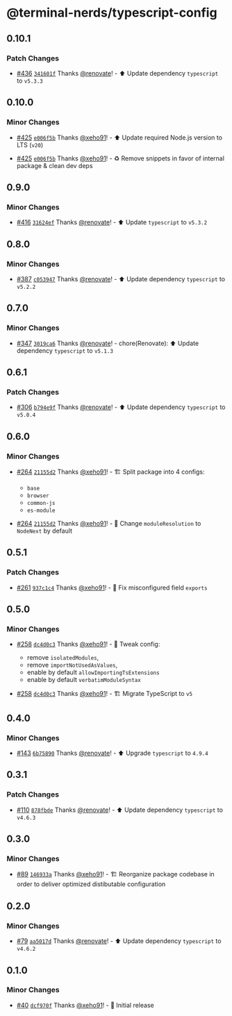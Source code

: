 # @terminal-nerds/typescript-config<!-- markdownlint-disable line-length list-marker-space no-duplicate-heading ul-style -->

## 0.10.1

### Patch Changes

- [#436](https://github.com/terminal-nerds/configs/pull/436) [`341601f`](https://github.com/terminal-nerds/configs/commit/341601f09a7d4b2139bef6bdf8b94e6b2f18c9e2) Thanks [@renovate](https://github.com/apps/renovate)! - ⬆️ Update dependency `typescript` to `v5.3.3`

## 0.10.0

### Minor Changes

- [#425](https://github.com/terminal-nerds/configs/pull/425) [`e006f5b`](https://github.com/terminal-nerds/configs/commit/e006f5b96ecca76711cddf7f9c6012e4298a9737) Thanks [@xeho91](https://github.com/xeho91)! - ⬆️ Update required Node.js version to LTS (`v20`)

- [#425](https://github.com/terminal-nerds/configs/pull/425) [`e006f5b`](https://github.com/terminal-nerds/configs/commit/e006f5b96ecca76711cddf7f9c6012e4298a9737) Thanks [@xeho91](https://github.com/xeho91)! - ♻ Remove snippets in favor of internal package & clean dev deps

## 0.9.0

### Minor Changes

- [#416](https://github.com/terminal-nerds/configs/pull/416) [`31624ef`](https://github.com/terminal-nerds/configs/commit/31624efaea68d25de289321177603951b41686e6) Thanks [@renovate](https://github.com/apps/renovate)! - ⬆️ Update `typescript` to `v5.3.2`

## 0.8.0

### Minor Changes

- [#387](https://github.com/terminal-nerds/configs/pull/387) [`c053947`](https://github.com/terminal-nerds/configs/commit/c053947dd01f6f9afec5a8e39a7094b3e9ffda62) Thanks [@renovate](https://github.com/apps/renovate)! - ⬆️ Update dependency `typescript` to `v5.2.2`

## 0.7.0

### Minor Changes

- [#347](https://github.com/terminal-nerds/configs/pull/347) [`3019ca6`](https://github.com/terminal-nerds/configs/commit/3019ca6c916a2287663b517b2fc242b034904235) Thanks [@renovate](https://github.com/apps/renovate)! - chore(Renovate): ⬆️ Update dependency `typescript` to `v5.1.3`

## 0.6.1

### Patch Changes

- [#306](https://github.com/terminal-nerds/configs/pull/306) [`b794e9f`](https://github.com/terminal-nerds/configs/commit/b794e9f973d4b5654d4250891a8c353fbbc78934) Thanks [@renovate](https://github.com/apps/renovate)! - ⬆️ Update dependency `typescript` to `v5.0.4`

## 0.6.0

### Minor Changes

- [#264](https://github.com/terminal-nerds/configs/pull/264) [`21155d2`](https://github.com/terminal-nerds/configs/commit/21155d295b8cd77edca73facefc21dd273ac7338) Thanks [@xeho91](https://github.com/xeho91)! - 🏗️ Split package into 4 configs:

  - `base`
  - `browser`
  - `common-js`
  - `es-module`

- [#264](https://github.com/terminal-nerds/configs/pull/264) [`21155d2`](https://github.com/terminal-nerds/configs/commit/21155d295b8cd77edca73facefc21dd273ac7338) Thanks [@xeho91](https://github.com/xeho91)! - 🔧 Change `moduleResolution` to `NodeNext` by default

## 0.5.1

### Patch Changes

- [#261](https://github.com/terminal-nerds/configs/pull/261) [`937c1c4`](https://github.com/terminal-nerds/configs/commit/937c1c4810c3970e55c04dcfc0a8c161479f5855) Thanks [@xeho91](https://github.com/xeho91)! - 🐛 Fix misconfigured field `exports`

## 0.5.0

### Minor Changes

- [#258](https://github.com/terminal-nerds/configs/pull/258) [`dc4d0c3`](https://github.com/terminal-nerds/configs/commit/dc4d0c33897508fe665e099c1ab939484bb5dd85) Thanks [@xeho91](https://github.com/xeho91)! - 🔧 Tweak config:

  - remove `isolatedModules`,
  - remove `importNotUsedAsValues`,
  - enable by default `allowImportingTsExtensions`
  - enable by default `verbatimModuleSyntax`

- [#258](https://github.com/terminal-nerds/configs/pull/258) [`dc4d0c3`](https://github.com/terminal-nerds/configs/commit/dc4d0c33897508fe665e099c1ab939484bb5dd85) Thanks [@xeho91](https://github.com/xeho91)! - 🏗 Migrate TypeScript to `v5`

## 0.4.0

### Minor Changes

- [#143](https://github.com/terminal-nerds/configs/pull/143) [`6b75890`](https://github.com/terminal-nerds/configs/commit/6b758907b66252aa830127a48839d4eea96d0df6) Thanks [@renovate](https://github.com/apps/renovate)! - ⬆️ Upgrade `typescript` to `4.9.4`

## 0.3.1

### Patch Changes

- [#110](https://github.com/terminal-nerds/configs/pull/110) [`878fbde`](https://github.com/terminal-nerds/configs/commit/878fbde476751c63dcb7abbf3fe01ac618321e7a) Thanks [@renovate](https://github.com/apps/renovate)! - ⬆️ Update dependency `typescript` to `v4.6.3`

## 0.3.0

### Minor Changes

- [#89](https://github.com/terminal-nerds/configs/pull/89) [`146933a`](https://github.com/terminal-nerds/configs/commit/146933ad036f96626f568c761818141909ee9c04) Thanks [@xeho91](https://github.com/xeho91)! - 🏗️ Reorganize package codebase in order to deliver optimized distibutable configuration

## 0.2.0

### Minor Changes

- [#79](https://github.com/terminal-nerds/configs/pull/79) [`aa5017d`](https://github.com/terminal-nerds/configs/commit/aa5017dc8d43917bb2676b03bcbb6949465977ca) Thanks [@renovate](https://github.com/apps/renovate)! - ⬆️ Update dependency `typescript` to `v4.6.2`

## 0.1.0

### Minor Changes

- [#40](https://github.com/terminal-nerds/configs/pull/40) [`dcf970f`](https://github.com/terminal-nerds/configs/commit/dcf970ff9257fc50124fdae319795c63c22eba76) Thanks [@xeho91](https://github.com/xeho91)! - 🎉 Initial release
